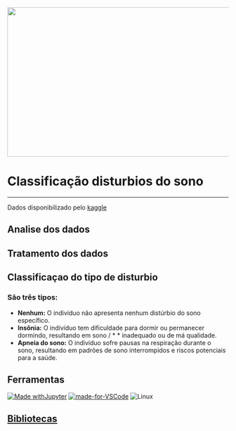 <img style="height:9cm;width:1000px" src="https://images.pexels.com/photos/6951522/pexels-photo-6951522.jpeg?auto=compress&cs=tinysrgb&w=1260&h=750&dpr=1" >

# Classificação disturbios do sono
---------
Dados disponibilizado pelo [kaggle](http://www.kaggle.com)

## Analise dos dados
## Tratamento dos dados
## Classificaçao do tipo de disturbio 
### São três tipos:
* __Nenhum:__ O indivíduo não apresenta nenhum distúrbio do sono específico.
* __Insônia:__ O indivíduo tem dificuldade para dormir ou permanecer dormindo, resultando em sono / * * inadequado ou de má qualidade.
* __Apneia do sono:__ O indivíduo sofre pausas na respiração durante o sono, resultando em padrões de sono interrompidos e riscos potenciais para a saúde.

## Ferramentas 
[![Made withJupyter](https://img.shields.io/badge/Made%20with-Jupyter-orange?style=for-the-badge&logo=Jupyter)](https://jupyter.org/try)
[![made-for-VSCode](https://img.shields.io/badge/Made%20for-VSCode-1f425f.svg)](https://code.visualstudio.com/)
![Linux](https://img.shields.io/badge/Linux-FCC624?style=for-the-badge&logo=linux&logoColor=black)
## [Bibliotecas](lib/lib.txt)
